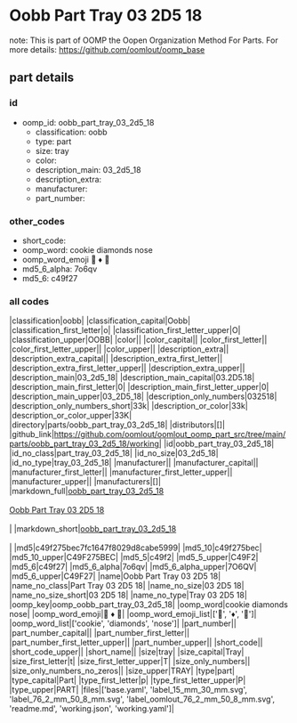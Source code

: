# Oobb Part Tray 03 2D5 18  

note: This is part of OOMP the Oopen Organization Method For Parts. For more details: https://github.com/oomlout/oomp_base

##  part details





### id
* oomp_id: oobb_part_tray_03_2d5_18
  * classification: oobb
  * type: part
  * size: tray
  * color: 
  * description_main: 03_2d5_18
  * description_extra: 
  * manufacturer: 
  * part_number: 

### other_codes
* short_code: 
* oomp_word: cookie diamonds nose
* oomp_word_emoji :cookie: :diamonds: :nose:
* md5_6_alpha: 7o6qv
* md5_6: c49f27

### all codes 
|classification|oobb|
|classification_capital|Oobb|
|classification_first_letter|o|
|classification_first_letter_upper|O|
|classification_upper|OOBB|
|color||
|color_capital||
|color_first_letter||
|color_first_letter_upper||
|color_upper||
|description_extra||
|description_extra_capital||
|description_extra_first_letter||
|description_extra_first_letter_upper||
|description_extra_upper||
|description_main|03_2d5_18|
|description_main_capital|03.2D5.18|
|description_main_first_letter|0|
|description_main_first_letter_upper|0|
|description_main_upper|03_2D5_18|
|description_only_numbers|032518|
|description_only_numbers_short|33k|
|description_or_color|33k|
|description_or_color_upper|33K|
|directory|parts/oobb_part_tray_03_2d5_18|
|distributors|[]|
|github_link|https://github.com/oomlout/oomlout_oomp_part_src/tree/main/parts/oobb_part_tray_03_2d5_18/working|
|id|oobb_part_tray_03_2d5_18|
|id_no_class|part_tray_03_2d5_18|
|id_no_size|03_2d5_18|
|id_no_type|tray_03_2d5_18|
|manufacturer||
|manufacturer_capital||
|manufacturer_first_letter||
|manufacturer_first_letter_upper||
|manufacturer_upper||
|manufacturers|[]|
|markdown_full|[oobb_part_tray_03_2d5_18](https://github.com/oomlout/oomlout_oomp_part_src/tree/main/parts/oobb_part_tray_03_2d5_18/working)<br>[](https://github.com/oomlout/oomlout_oomp_part_src/tree/main/parts/oobb_part_tray_03_2d5_18/working)<br>[Oobb Part Tray 03 2D5 18](https://github.com/oomlout/oomlout_oomp_part_src/tree/main/parts/oobb_part_tray_03_2d5_18/working)<br><br>|
|markdown_short|[oobb_part_tray_03_2d5_18](https://github.com/oomlout/oomlout_oomp_part_src/tree/main/parts/oobb_part_tray_03_2d5_18/working)<br><br>|
|md5|c49f275bec7fc1647f8029d8cabe5999|
|md5_10|c49f275bec|
|md5_10_upper|C49F275BEC|
|md5_5|c49f2|
|md5_5_upper|C49F2|
|md5_6|c49f27|
|md5_6_alpha|7o6qv|
|md5_6_alpha_upper|7O6QV|
|md5_6_upper|C49F27|
|name|Oobb Part Tray 03 2D5 18|
|name_no_class|Part Tray 03 2D5 18|
|name_no_size|03 2D5 18|
|name_no_size_short|03 2D5 18|
|name_no_type|Tray 03 2D5 18|
|oomp_key|oomp_oobb_part_tray_03_2d5_18|
|oomp_word|cookie diamonds nose|
|oomp_word_emoji|:cookie: :diamonds: :nose:|
|oomp_word_emoji_list|[':cookie:', ':diamonds:', ':nose:']|
|oomp_word_list|['cookie', 'diamonds', 'nose']|
|part_number||
|part_number_capital||
|part_number_first_letter||
|part_number_first_letter_upper||
|part_number_upper||
|short_code||
|short_code_upper||
|short_name||
|size|tray|
|size_capital|Tray|
|size_first_letter|t|
|size_first_letter_upper|T|
|size_only_numbers||
|size_only_numbers_no_zeros||
|size_upper|TRAY|
|type|part|
|type_capital|Part|
|type_first_letter|p|
|type_first_letter_upper|P|
|type_upper|PART|
|files|['base.yaml', 'label_15_mm_30_mm.svg', 'label_76_2_mm_50_8_mm.svg', 'label_oomlout_76_2_mm_50_8_mm.svg', 'readme.md', 'working.json', 'working.yaml']|
